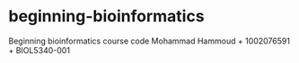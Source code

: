 # beginning-bioinformatics
Beginning bioinformatics course code
Mohammad Hammoud + 1002076591 + BIOL5340-001
